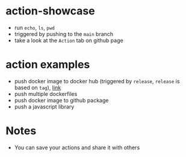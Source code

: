 # action-showcase
* run `echo`, `ls`, `pwd`
* triggered by pushing to the `main` branch
* take a look at the `Action` tab on github page

# action examples
* push docker image to docker hub (triggered by `release`, `release` is based on `tag`), [link](https://github.com/HemingwayLee/team-calendar)
* push multiple dockerfiles
* push docker image to github package
* push a javascript library

# Notes
* You can save your actions and share it with others

